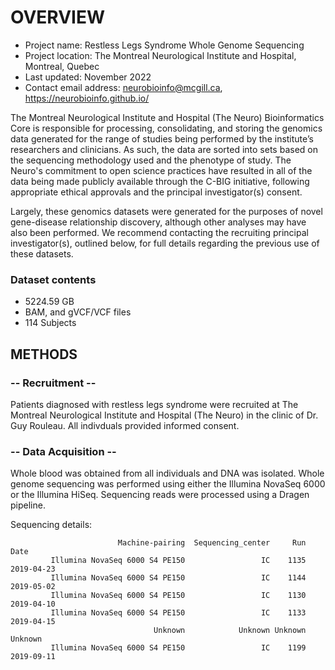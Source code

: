  # OVERVIEW

- Project name: Restless Legs Syndrome Whole Genome Sequencing
- Project location: The Montreal Neurological Institute and Hospital, Montreal, Quebec
- Last updated: November 2022
- Contact email address: neurobioinfo@mcgill.ca, https://neurobioinfo.github.io/

The Montreal Neurological Institute and Hospital (The Neuro) Bioinformatics Core is responsible for processing, consolidating, and storing the genomics data generated for the range of studies being performed by the institute’s researchers and clinicians. As such, the data are sorted into sets based on the sequencing methodology used and the phenotype of study. The Neuro's commitment to open science practices have resulted in all of the data being made publicly available through the C-BIG initiative, following appropriate ethical approvals and the principal investigator(s) consent.

Largely, these genomics datasets were generated for the purposes of novel gene-disease relationship discovery, although other analyses may have also been performed. We recommend contacting the recruiting principal investigator(s), outlined below, for full details regarding the previous use of these datasets.

### Dataset contents
- 5224.59 GB
- BAM, and gVCF/VCF files
- 114 Subjects

## METHODS

### -- Recruitment --
Patients diagnosed with restless legs syndrome were recruited at The Montreal Neurological Institute and Hospital (The Neuro) in the clinic of Dr. Guy Rouleau. All indivduals provided informed consent.

### -- Data Acquisition --
Whole blood was obtained from all individuals and DNA was isolated. Whole genome sequencing was performed using either the Illumina NovaSeq 6000 or the Illumina HiSeq. Sequencing reads were processed using a Dragen pipeline. 

Sequencing details: 

                            Machine-pairing  Sequencing_center     Run       Date
             Illumina NovaSeq 6000 S4 PE150                 IC    1135 2019-04-23
             Illumina NovaSeq 6000 S4 PE150                 IC    1144 2019-05-02
             Illumina NovaSeq 6000 S4 PE150                 IC    1130 2019-04-10
             Illumina NovaSeq 6000 S4 PE150                 IC    1133 2019-04-15
                                    Unknown            Unknown Unknown    Unknown
             Illumina NovaSeq 6000 S4 PE150                 IC    1199 2019-09-11
    
